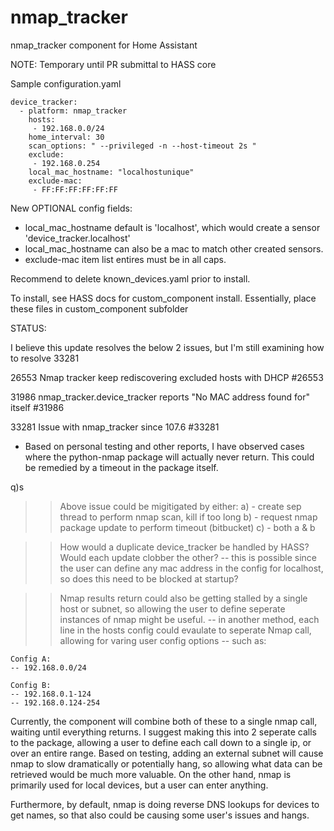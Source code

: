 # nmap_tracker
nmap_tracker component for Home Assistant

NOTE: Temporary until PR submittal to HASS core

Sample configuration.yaml

```
device_tracker:
  - platform: nmap_tracker
    hosts:
     - 192.168.0.0/24
    home_interval: 30
    scan_options: " --privileged -n --host-timeout 2s "
    exclude:
     - 192.168.0.254
    local_mac_hostname: "localhostunique"
    exclude-mac:
     - FF:FF:FF:FF:FF:FF
```
New OPTIONAL config fields:

- local_mac_hostname default is 'localhost', which would create a sensor 'device_tracker.localhost'
- local_mac_hostname can also be a mac to match other created sensors.
- exclude-mac item list entires must be in all caps.

Recommend to delete known_devices.yaml prior to install.

To install, see HASS docs for custom_component install.
Essentially, place these files in custom_component subfolder


STATUS:

I believe this update resolves the below 2 issues, but I'm still examining how to resolve 33281

26553
Nmap tracker keep rediscovering excluded hosts with DHCP #26553

31986
nmap_tracker.device_tracker reports "No MAC address found for" itself #31986

33281
Issue with nmap_tracker since 107.6 #33281
- Based on personal testing and other reports, I have observed cases where the python-nmap package will actually never return. This could be remedied by a timeout in the package itself.

q)s

>> Above issue could be migitigated by either:
a) - create sep thread to perform nmap scan, kill if too long
b) - request nmap package update to perform timeout (bitbucket)
c) - both a & b 

>> How would a duplicate device_tracker be handled by HASS? Would each update clobber the other?
-- this is possible since the user can define any mac address in the config for localhost, so does this need to be blocked at startup?

>> Nmap results return could also be getting stalled by a single host or subnet, so allowing the user to define seperate instances of nmap might be useful.
-- in another method, each line in the hosts config could evaulate to seperate Nmap call, allowing for varing user config options
-- such as:
```
Config A:
-- 192.168.0.0/24

Config B:
-- 192.168.0.1-124
-- 192.168.0.124-254
```
Currently, the component will combine both of these to a single nmap call, waiting until everything returns. I suggest making this into 2 seperate calls to the package, allowing a user to define each call down to a single ip, or over an entire range. Based on testing, adding an external subnet will cause nmap to slow dramatically or potentially hang, so allowing what data can be retrieved would be much more valuable. On the other hand, nmap is primarily used for local devices, but a user can enter anything. 

Furthermore, by default, nmap is doing reverse DNS lookups for devices to get names, so that also could be causing some user's issues and hangs.



